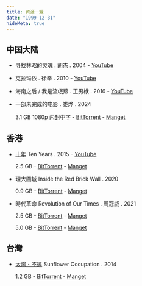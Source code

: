 ```yaml
---
title: 資源一覽
date: "1999-12-31"
hideMeta: true
---
```


## 中国大陆

- 寻找林昭的灵魂 . 胡杰 . 2004 - [YouTube](https://www.youtube.com/watch?v=757iH0EhbYw)
- 克拉玛依 . 徐辛 . 2010 - [YouTube](https://www.youtube.com/playlist?list=PL_tg7rKQ3B74fiwQb5CUdFXDItf0_9B-H)
- 海南之后 / 我是流氓燕 . 王男栿 . 2016 - [YouTube](https://www.youtube.com/watch?v=OMhsLmv8fA4)
- 一部未完成的电影 . 娄烨 . 2024
  
  3.1 GB 1080p 内封中字 - [BitTorrent](866e69628cf9c154f932efab285d58cd4f31e18b.torrent) - [Manget](magnet:?xt=urn:btih:866e69628cf9c154f932efab285d58cd4f31e18b&dn=An.Unfinished.Film.2024.1080p.CATCHPLAY%2B.WEB-DL.AAC2.0.H.264-CHDWEB.mkv&tr=http%3A%2F%2Ftracker.sbsub.com%3A2710%2Fannounce&tr=http%3A%2F%2Fp4p.arenabg.com%3A1337%2Fannounce&tr=udp%3A%2F%2F34.89.91.10%3A6969%2Fannounce&tr=http%3A%2F%2F34.89.91.10%3A80%2Fannounce&tr=http%3A%2F%2Fbt.poletracker.org%3A2710%2Fannounce&tr=http%3A%2F%2Fopen.trackerlist.xyz%3A80%2Fannounce&tr=http%3A%2F%2Fseeders-paradise.org%3A80%2Fannounce&tr=http%3A%2F%2Fshare.hkg-fansub.info%3A80%2Fannounce.php&tr=http%3A%2F%2Ftracker.bt-hash.com%3A80%2Fannounce&tr=http%3A%2F%2Ftracker.bz%3A80%2Fannounce&tr=http%3A%2F%2Ftracker.corpscorp.online%3A80%2Fannounce&tr=http%3A%2F%2Ftracker.ipv6tracker.org%3A80%2Fannounce&tr=udp%3A%2F%2Ftracker.opentrackr.org%3A1337%2Fannounce&tr=http%3A%2F%2Fwww.torrentsnipe.info%3A2701%2Fannounce&tr=udp%3A%2F%2Fisk.richardsw.club%3A6969%2Fannounce&tr=udp%3A%2F%2Fns-1.x-fins.com%3A6969%2Fannounce&tr=udp%3A%2F%2Fopen.free-tracker.ga%3A6969%2Fannounce&tr=udp%3A%2F%2Ftracker-udp.gbitt.info%3A80%2Fannounce&tr=udp%3A%2F%2Ftracker.dump.cl%3A6969%2Fannounce&tr=udp%3A%2F%2Ftracker.torrent.eu.org%3A451%2Fannounce&tr=udp%3A%2F%2Fopen.stealth.si%3A80%2Fannounce&tr=udp%3A%2F%2Fopen.tracker.cl%3A1337%2Fannounce&tr=udp%3A%2F%2Fopen.demonii.com%3A1337%2Fannounce)

## 香港

- [十年](https://zh.wikipedia.org/zh-hant/%E5%8D%81%E5%B9%B4_(2015%E5%B9%B4%E9%9B%BB%E5%BD%B1)) Ten Years . 2015 - [YouTube](https://www.youtube.com/watch?v=757iH0EhbYw)
  
  2.5 GB - [BitTorrent](1a421185535aa3144fd46d3b7fcf68a49c583e74.torrent) - [Manget](magnet:?xt=urn:btih:1a421185535aa3144fd46d3b7fcf68a49c583e74&dn=%5Bwww.domp4.cc%5D%E5%8D%81%E5%B9%B4.2015.BD1080p.%E7%B2%A4%E8%AF%AD%E4%B8%AD%E5%AD%97.mp4&tr=http%3A%2F%2Fwww.torrentsnipe.info%3A2701%2Fannounce&tr=udp%3A%2F%2Fopen.demonii.com%3A1337%2Fannounce&tr=udp%3A%2F%2Fopen.tracker.cl%3A1337%2Fannounce&tr=udp%3A%2F%2Fopen.stealth.si%3A80%2Fannounce&tr=udp%3A%2F%2Ftracker.torrent.eu.org%3A451%2Fannounce&tr=udp%3A%2F%2Ftracker.dump.cl%3A6969%2Fannounce&tr=udp%3A%2F%2Ftracker-udp.gbitt.info%3A80%2Fannounce&tr=udp%3A%2F%2Fopen.free-tracker.ga%3A6969%2Fannounce&tr=udp%3A%2F%2Fns-1.x-fins.com%3A6969%2Fannounce&tr=udp%3A%2F%2Fisk.richardsw.club%3A6969%2Fannounce&tr=udp%3A%2F%2Ftracker.opentrackr.org%3A1337%2Fannounce&tr=http%3A%2F%2Ftracker.sbsub.com%3A2710%2Fannounce&tr=http%3A%2F%2Ftracker.ipv6tracker.org%3A80%2Fannounce&tr=http%3A%2F%2Ftracker.corpscorp.online%3A80%2Fannounce&tr=http%3A%2F%2Ftracker.bz%3A80%2Fannounce&tr=http%3A%2F%2Ftracker.bt-hash.com%3A80%2Fannounce&tr=http%3A%2F%2Fshare.hkg-fansub.info%3A80%2Fannounce.php&tr=http%3A%2F%2Fseeders-paradise.org%3A80%2Fannounce&tr=http%3A%2F%2Fopen.trackerlist.xyz%3A80%2Fannounce&tr=http%3A%2F%2Fbt.poletracker.org%3A2710%2Fannounce&tr=https%3A%2F%2Fsparkle.ghostchu-services.top%3A443%2Fannounce&tr=https%3A%2F%2F1337.abcvg.info%3A443%2Fannounce&tr=https%3A%2F%2Fp2p.azu.red%3A443%2Fannounce&tr=https%3A%2F%2Fpybittrack.retiolus.net%3A443%2Fannounce&tr=https%3A%2F%2Ftorrent.tracker.durukanbal.com%3A443%2Fannounce&tr=https%3A%2F%2Ftracker-zhuqiy.dgj055.icu%3A443%2Fannounce&tr=https%3A%2F%2Ftracker.cloudit.top%3A443%2Fannounce&tr=https%3A%2F%2Ftracker.gcrenwp.top%3A443%2Fannounce&tr=https%3A%2F%2Ftracker.lilithraws.org%3A443%2Fannounce&tr=https%3A%2F%2Ftracker.pmman.tech%3A443%2Fannounce&tr=https%3A%2F%2Ftracker.tamersunion.org%3A443%2Fannounce&tr=https%3A%2F%2Ftracker1.520.jp%3A443%2Fannounce&tr=https%3A%2F%2Ftrackers.mlsub.net%3A443%2Fannounce&tr=https%3A%2F%2Fwww.peckservers.com%3A9443%2Fannounce&tr=https%3A%2F%2Fbtn-prod.ghostchu-services.top%2Ftracker%2Fannounce&tr=http%3A%2F%2F1337.abcvg.info%3A80%2Fannounce&tr=http%3A%2F%2Fipv6.rer.lol%3A6969%2Fannounce&tr=http%3A%2F%2Fpublic.tracker.vraphim.com%3A6969%2Fannounce&tr=http%3A%2F%2Ftaciturn-shadow.spb.ru%3A6969%2Fannounce&tr=http%3A%2F%2Ftracker.bt4g.com%3A2095%2Fannounce)

- 理大圍城 Inside the Red Brick Wall . 2020
  
  0.9 GB - [BitTorrent](c5533724d1f78fd81531aa354da11bec1d5a4011.torrent) - [Manget](magnet:?xt=urn:btih:c5533724d1f78fd81531aa354da11bec1d5a4011&dn=%E3%80%90%E9%A6%99%E6%B8%AF%E9%9B%BB%E5%BD%B1%E9%BB%91%E5%83%8F%E7%8D%8E%E3%80%91%E5%85%A8%E7%90%83%E9%A6%96%E6%92%AD%EF%BC%9A%E7%90%86%E5%A4%A7%E5%9C%8D%E5%9F%8E2.0-%E6%88%91%E5%80%91%E9%83%BD%E6%98%AF%E8%A2%AB%E5%AE%B3%E8%80%85.mp4&tr=udp%3A%2F%2Fisk.richardsw.club%3A6969%2Fannounce&tr=http%3A%2F%2Fshare.hkg-fansub.info%3A80%2Fannounce.php&tr=udp%3A%2F%2Ftracker.dump.cl%3A6969%2Fannounce&tr=http%3A%2F%2Ftracker.corpscorp.online%3A80%2Fannounce&tr=udp%3A%2F%2Fopen.demonii.com%3A1337%2Fannounce&tr=udp%3A%2F%2Fns-1.x-fins.com%3A6969%2Fannounce&tr=http%3A%2F%2Ftracker.bt-hash.com%3A80%2Fannounce&tr=http%3A%2F%2Ftracker.ipv6tracker.org%3A80%2Fannounce&tr=udp%3A%2F%2Ftracker-udp.gbitt.info%3A80%2Fannounce&tr=udp%3A%2F%2Ftracker.opentrackr.org%3A1337%2Fannounce&tr=http%3A%2F%2Ftracker.sbsub.com%3A2710%2Fannounce&tr=udp%3A%2F%2Fopen.stealth.si%3A80%2Fannounce&tr=udp%3A%2F%2Fopen.tracker.cl%3A1337%2Fannounce&tr=udp%3A%2F%2Ftracker.torrent.eu.org%3A451%2Fannounce&tr=http%3A%2F%2Fopen.trackerlist.xyz%3A80%2Fannounce&tr=http%3A%2F%2Fbt.poletracker.org%3A2710%2Fannounce&tr=http%3A%2F%2Ftracker.bz%3A80%2Fannounce&tr=http%3A%2F%2Fseeders-paradise.org%3A80%2Fannounce)

- 時代革命 Revolution of Our Times . 周冠威 . 2021

  2.5 GB - [BitTorrent](d49e3a1837eb41c8aef5cfbedfff9f048db0e600.torrent) - [Manget](magnet:?xt=urn:btih:d49e3a1837eb41c8aef5cfbedfff9f048db0e600&dn=Revolution%20Of%20Our%20Times%20%282021%29%20%5B1080p%5D%20%5BWEBRip%5D%20%5BYTS.MX%5D&tr=udp%3A%2F%2Fopen.stealth.si%3A80%2Fannounce&tr=udp%3A%2F%2F34.89.91.10%3A6969%2Fannounce&tr=udp%3A%2F%2Fns-1.x-fins.com%3A6969%2Fannounce&tr=http%3A%2F%2F34.89.91.10%3A80%2Fannounce&tr=http%3A%2F%2Fbt.poletracker.org%3A2710%2Fannounce&tr=http%3A%2F%2Fopen.trackerlist.xyz%3A80%2Fannounce&tr=http%3A%2F%2Fseeders-paradise.org%3A80%2Fannounce&tr=http%3A%2F%2Fshare.hkg-fansub.info%3A80%2Fannounce.php&tr=http%3A%2F%2Ftracker.bt-hash.com%3A80%2Fannounce&tr=http%3A%2F%2Ftracker.bz%3A80%2Fannounce&tr=http%3A%2F%2Ftracker.corpscorp.online%3A80%2Fannounce&tr=http%3A%2F%2Ftracker.ipv6tracker.org%3A80%2Fannounce&tr=http%3A%2F%2Ftracker.sbsub.com%3A2710%2Fannounce&tr=http%3A%2F%2Fwww.torrentsnipe.info%3A2701%2Fannounce&tr=udp%3A%2F%2Fisk.richardsw.club%3A6969%2Fannounce&tr=udp%3A%2F%2Ftracker.opentrackr.org%3A1337%2Fannounce&tr=udp%3A%2F%2Fopen.free-tracker.ga%3A6969%2Fannounce&tr=udp%3A%2F%2Ftracker-udp.gbitt.info%3A80%2Fannounce&tr=udp%3A%2F%2Ftracker.dump.cl%3A6969%2Fannounce&tr=udp%3A%2F%2Ftracker.torrent.eu.org%3A451%2Fannounce&tr=udp%3A%2F%2Fopen.demonii.com%3A1337%2Fannounce&tr=http%3A%2F%2Fp4p.arenabg.com%3A1337%2Fannounce&tr=udp%3A%2F%2Fopen.tracker.cl%3A1337%2Fannounce)

  5.0 GB - [BitTorrent](bd4e69d4bc97135d39a0dd409e2cf9e87f844b6e.torrent) - [Manget](magnet:?xt=urn:btih:bd4e69d4bc97135d39a0dd409e2cf9e87f844b6e&dn=Revolution.of.Our.Times.2022.CHINESE.ENSUBBED.1080p.WEBRip.AAC2.0.x264-NOGRP&tr=udp%3A%2F%2Fns-1.x-fins.com%3A6969%2Fannounce&tr=http%3A%2F%2Fp4p.arenabg.com%3A1337%2Fannounce&tr=udp%3A%2F%2F34.89.91.10%3A6969%2Fannounce&tr=http%3A%2F%2Ftracker.sbsub.com%3A2710%2Fannounce&tr=http%3A%2F%2F34.89.91.10%3A80%2Fannounce&tr=udp%3A%2F%2Fopen.demonii.com%3A1337%2Fannounce&tr=udp%3A%2F%2Fopen.tracker.cl%3A1337%2Fannounce&tr=udp%3A%2F%2Fopen.stealth.si%3A80%2Fannounce&tr=udp%3A%2F%2Ftracker.torrent.eu.org%3A451%2Fannounce&tr=udp%3A%2F%2Ftracker.dump.cl%3A6969%2Fannounce&tr=udp%3A%2F%2Ftracker-udp.gbitt.info%3A80%2Fannounce&tr=udp%3A%2F%2Fopen.free-tracker.ga%3A6969%2Fannounce&tr=http%3A%2F%2Fbt.poletracker.org%3A2710%2Fannounce&tr=udp%3A%2F%2Fisk.richardsw.club%3A6969%2Fannounce&tr=http%3A%2F%2Fwww.torrentsnipe.info%3A2701%2Fannounce&tr=udp%3A%2F%2Ftracker.opentrackr.org%3A1337%2Fannounce&tr=http%3A%2F%2Ftracker.ipv6tracker.org%3A80%2Fannounce&tr=http%3A%2F%2Ftracker.corpscorp.online%3A80%2Fannounce&tr=http%3A%2F%2Ftracker.bz%3A80%2Fannounce&tr=http%3A%2F%2Ftracker.bt-hash.com%3A80%2Fannounce&tr=http%3A%2F%2Fshare.hkg-fansub.info%3A80%2Fannounce.php&tr=http%3A%2F%2Fseeders-paradise.org%3A80%2Fannounce&tr=http%3A%2F%2Fopen.trackerlist.xyz%3A80%2Fannounce)

## 台灣

- [太陽・不遠](https://zh.wikipedia.org/wiki/%E5%A4%AA%E9%99%BD%EF%BC%8C%E4%B8%8D%E9%81%A0) Sunflower Occupation . 2014
  
  1.2 GB - [BitTorrent](2cc022ff89e44b21d4cedae814c01e676c978574.torrent) - [Manget](magnet:?xt=urn:btih:2cc022ff89e44b21d4cedae814c01e676c978574&dn=Sunflower.Occupation.2014.720p.R3.H264.AAC&tr=udp%3A%2F%2Ftracker.opentrackr.org%3A1337%2Fannounce&tr=http%3A%2F%2Fp4p.arenabg.com%3A1337%2Fannounce&tr=udp%3A%2F%2F34.89.91.10%3A6969%2Fannounce&tr=http%3A%2F%2F34.89.91.10%3A80%2Fannounce&tr=udp%3A%2F%2Fopen.demonii.com%3A1337%2Fannounce&tr=udp%3A%2F%2Fopen.tracker.cl%3A1337%2Fannounce&tr=udp%3A%2F%2Fopen.stealth.si%3A80%2Fannounce&tr=udp%3A%2F%2Ftracker.torrent.eu.org%3A451%2Fannounce&tr=udp%3A%2F%2Ftracker.dump.cl%3A6969%2Fannounce&tr=udp%3A%2F%2Ftracker-udp.gbitt.info%3A80%2Fannounce&tr=udp%3A%2F%2Fopen.free-tracker.ga%3A6969%2Fannounce&tr=udp%3A%2F%2Fns-1.x-fins.com%3A6969%2Fannounce&tr=udp%3A%2F%2Fisk.richardsw.club%3A6969%2Fannounce&tr=http%3A%2F%2Fwww.torrentsnipe.info%3A2701%2Fannounce&tr=http%3A%2F%2Ftracker.sbsub.com%3A2710%2Fannounce&tr=http%3A%2F%2Ftracker.ipv6tracker.org%3A80%2Fannounce&tr=http%3A%2F%2Ftracker.corpscorp.online%3A80%2Fannounce&tr=http%3A%2F%2Ftracker.bz%3A80%2Fannounce&tr=http%3A%2F%2Ftracker.bt-hash.com%3A80%2Fannounce&tr=http%3A%2F%2Fshare.hkg-fansub.info%3A80%2Fannounce.php&tr=http%3A%2F%2Fseeders-paradise.org%3A80%2Fannounce&tr=http%3A%2F%2Fopen.trackerlist.xyz%3A80%2Fannounce&tr=http%3A%2F%2Fbt.poletracker.org%3A2710%2Fannounce)




